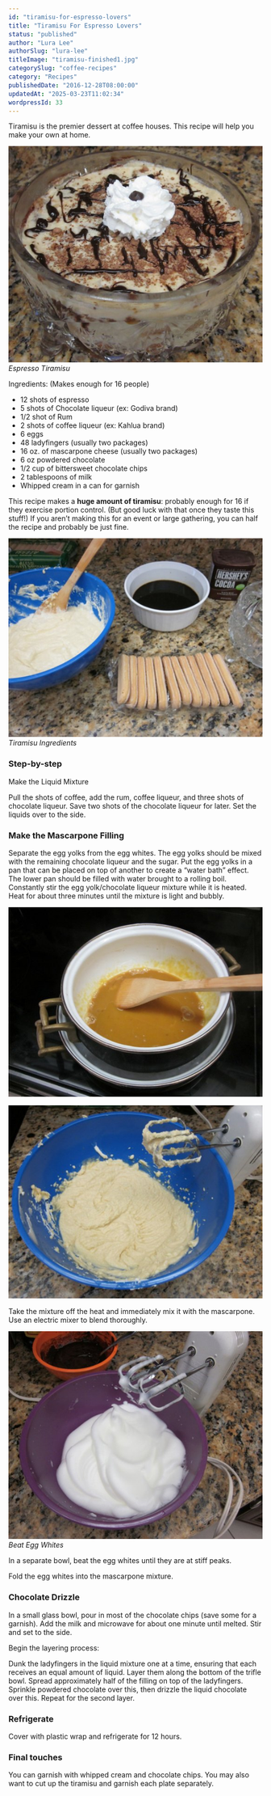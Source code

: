 ```yaml
---
id: "tiramisu-for-espresso-lovers"
title: "Tiramisu For Espresso Lovers"
status: "published"
author: "Lura Lee"
authorSlug: "lura-lee"
titleImage: "tiramisu-finished1.jpg"
categorySlug: "coffee-recipes"
category: "Recipes"
publishedDate: "2016-12-28T08:00:00"
updatedAt: "2025-03-23T11:02:34"
wordpressId: 33
---
```


Tiramisu is the premier dessert at coffee houses. This recipe will help you make your own at home.

![tiramisu finished](tiramisu-finished1.jpg)  
*Espresso Tiramisu*

Ingredients: (Makes enough for 16 people)

-   12 shots of espresso
-   5 shots of Chocolate liqueur (ex: Godiva brand)
-   1/2 shot of Rum
-   2 shots of coffee liqueur (ex: Kahlua brand)
-   6 eggs
-   48 ladyfingers (usually two packages)
-   16 oz. of mascarpone cheese (usually two packages)
-   6 oz powdered chocolate
-   1/2 cup of bittersweet chocolate chips
-   2 tablespoons of milk
-   Whipped cream in a can for garnish

This recipe makes a **huge amount of tiramisu**: probably enough for 16 if they exercise portion control. (But good luck with that once they taste this stuff!) If you aren’t making this for an event or large gathering, you can half the recipe and probably be just fine.

![tiramisu ingredients](tiramisu-ingredients.jpg)  
*Tiramisu Ingredients*

### Step-by-step

Make the Liquid Mixture

Pull the shots of coffee, add the rum, coffee liqueur, and three shots of chocolate liqueur. Save two shots of the chocolate liqueur for later. Set the liquids over to the side.

### Make the Mascarpone Filling

Separate the egg yolks from the egg whites. The egg yolks should be mixed with the remaining chocolate liqueur and the sugar. Put the egg yolks in a pan that can be placed on top of another to create a “water bath” effect. The lower pan should be filled with water brought to a rolling boil. Constantly stir the egg yolk/chocolate liqueur mixture while it is heated. Heat for about three minutes until the mixture is light and bubbly.

![tiramisu stovetop](tiramisu-stovetop.jpg)

![tiramisu mixer](tiramisu-mixer.jpg)

Take the mixture off the heat and immediately mix it with the mascarpone. Use an electric mixer to blend thoroughly.

![tiramisu fluffy](tiramisu-fluffy.jpg)  
*Beat Egg Whites*

In a separate bowl, beat the egg whites until they are at stiff peaks.

Fold the egg whites into the mascarpone mixture.

### Chocolate Drizzle

In a small glass bowl, pour in most of the chocolate chips (save some for a garnish). Add the milk and microwave for about one minute until melted. Stir and set to the side.

Begin the layering process:

Dunk the ladyfingers in the liquid mixture one at a time, ensuring that each receives an equal amount of liquid. Layer them along the bottom of the trifle bowl. Spread approximately half of the filling on top of the ladyfingers. Sprinkle powdered chocolate over this, then drizzle the liquid chocolate over this. Repeat for the second layer.

### Refrigerate

Cover with plastic wrap and refrigerate for 12 hours.

### Final touches

You can garnish with whipped cream and chocolate chips. You may also want to cut up the tiramisu and garnish each plate separately.